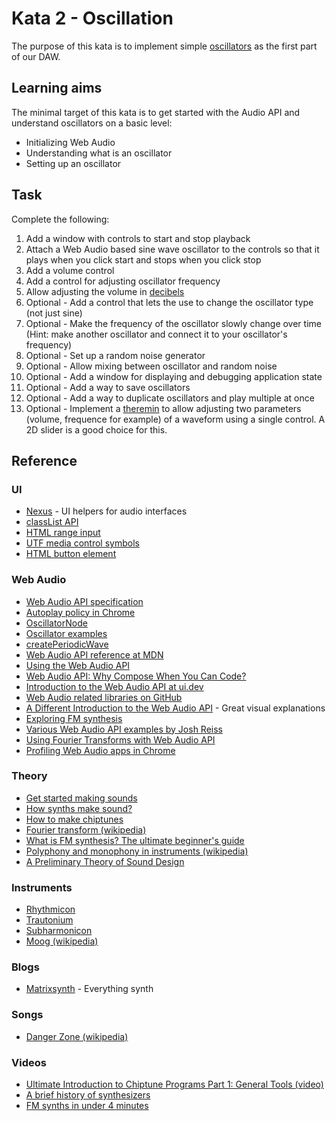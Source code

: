 # Kata 2 - Oscillation

The purpose of this kata is to implement simple [oscillators](https://en.wikipedia.org/wiki/Oscillation) as the first part of our DAW.

## Learning aims

The minimal target of this kata is to get started with the Audio API and understand oscillators on a basic level:

* Initializing Web Audio
* Understanding what is an oscillator
* Setting up an oscillator

## Task

Complete the following:

1. Add a window with controls to start and stop playback
2. Attach a Web Audio based sine wave oscillator to the controls so that it plays when you click start and stops when you click stop
3. Add a volume control
4. Add a control for adjusting oscillator frequency
5. Allow adjusting the volume in [decibels](https://en.wikipedia.org/wiki/DBFS)
6. Optional - Add a control that lets the use to change the oscillator type (not just sine)
7. Optional - Make the frequency of the oscillator slowly change over time (Hint: make another oscillator and connect it to your oscillator's frequency)
8. Optional - Set up a random noise generator
9. Optional - Allow mixing between oscillator and random noise
10. Optional - Add a window for displaying and debugging application state
11. Optional - Add a way to save oscillators
12. Optional - Add a way to duplicate oscillators and play multiple at once
13. Optional - Implement a [theremin](https://en.wikipedia.org/wiki/Theremin) to allow adjusting two parameters (volume, frequence for example) of a waveform using a single control. A 2D slider is a good choice for this.

## Reference

### UI

* [Nexus](https://nexus-js.github.io/ui/) - UI helpers for audio interfaces
* [classList API](https://developer.mozilla.org/en-US/docs/Web/API/Element/classList)
* [HTML range input](https://developer.mozilla.org/en-US/docs/Web/HTML/Element/input/range)
* [UTF media control symbols](https://en.wikipedia.org/wiki/Media_control_symbols)
* [HTML button element](https://developer.mozilla.org/en-US/docs/Web/HTML/Element/button)

### Web Audio

* [Web Audio API specification](https://www.w3.org/TR/webaudio/)
* [Autoplay policy in Chrome](https://developer.chrome.com/blog/autoplay/)
* [OscillatorNode](https://developer.mozilla.org/en-US/docs/Web/API/OscillatorNode)
* [Oscillator examples](https://codepen.io/jonoliver/pen/NoawPv)
* [createPeriodicWave](https://developer.mozilla.org/en-US/docs/Web/API/BaseAudioContext/createPeriodicWave)
* [Web Audio API reference at MDN](https://developer.mozilla.org/en-US/docs/Web/API/Web_Audio_API)
* [Using the Web Audio API](https://developer.mozilla.org/en-US/docs/Web/API/Web_Audio_API/Using_Web_Audio_API)
* [Web Audio API: Why Compose When You Can Code?](https://www.toptal.com/web/web-audio-api-tutorial)
* [Introduction to the Web Audio API at ui.dev](https://ui.dev/web-audio-api)
* [Web Audio related libraries on GitHub](https://github.com/topics/webaudio-api?l=javascript)
* [A Different Introduction to the Web Audio API](https://medium.com/@danielmckemie/tips-and-techniques-for-using-the-web-audio-api-89b8beda6cf2) - Great visual explanations
* [Exploring FM synthesis](https://observablehq.com/@ramonaisonline/synthesis)
* [Various Web Audio API examples by Josh Reiss](https://github.com/joshreiss/Working-with-the-Web-Audio-API)
* [Using Fourier Transforms with Web Audio API](https://www.sitepoint.com/using-fourier-transforms-web-audio-api/)
* [Profiling Web Audio apps in Chrome](https://web.dev/profiling-web-audio-apps-in-chrome/)

### Theory

* [Get started making sounds](https://learningsynths.ableton.com/)
* [How synths make sound?](https://learningsynths.ableton.com/en/oscillators/how-synths-make-sound)
* [How to make chiptunes](https://soundation.com/music-genres/how-to-make-chiptunes)
* [Fourier transform (wikipedia)](https://en.wikipedia.org/wiki/Fourier_transform)
* [What is FM synthesis? The ultimate beginner's guide](https://www.musicradar.com/news/what-is-fm-synthesis)
* [Polyphony and monophony in instruments (wikipedia)](https://en.wikipedia.org/wiki/Polyphony_and_monophony_in_instruments)
* [A Preliminary Theory of Sound Design](https://nathan.ho.name/posts/sound-design-theory/)

### Instruments

* [Rhythmicon](https://en.wikipedia.org/wiki/Rhythmicon)
* [Trautonium](https://en.wikipedia.org/wiki/Trautonium)
* [Subharmonicon](https://www.moogmusic.com/products/subharmonicon)
* [Moog (wikipedia)](https://en.wikipedia.org/wiki/Moog_synthesizer)

### Blogs

* [Matrixsynth](https://www.matrixsynth.com/) - Everything synth

### Songs

* [Danger Zone (wikipedia)](https://en.wikipedia.org/wiki/Danger_Zone_(song))

### Videos

* [Ultimate Introduction to Chiptune Programs Part 1: General Tools (video)](https://www.youtube.com/watch?v=WNxw8OzUwfg)
* [A brief history of synthesizers](https://www.youtube.com/watch?v=5sjreF6H_rY)
* [FM synths in under 4 minutes](https://www.youtube.com/watch?v=vvBl3YUBUyY)
